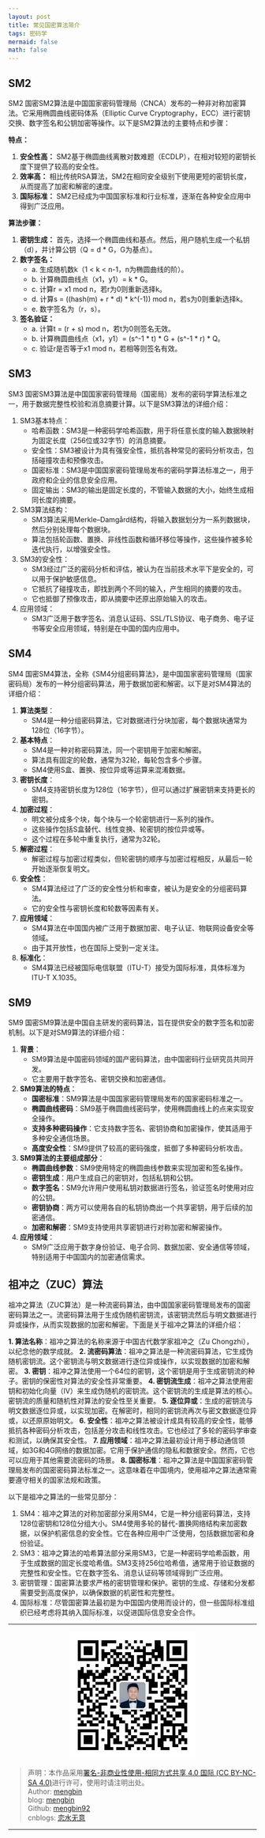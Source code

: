 ```yaml
---
layout: post
title: 常见国密算法简介
tags: 密码学
mermaid: false
math: false
---  
```


## SM2

SM2 国密SM2算法是中国国家密码管理局（CNCA）发布的一种非对称加密算法。它采用椭圆曲线密码体系（Elliptic Curve Cryptography，ECC）进行密钥交换、数字签名和公钥加密等操作。以下是SM2算法的主要特点和步骤：

**特点：**

1. **安全性高：** SM2基于椭圆曲线离散对数难题（ECDLP），在相对较短的密钥长度下提供了较高的安全性。
2. **效率高：** 相比传统RSA算法，SM2在相同安全级别下使用更短的密钥长度，从而提高了加密和解密的速度。
3. **国际标准：** SM2已经成为中国国家标准和行业标准，逐渐在各种安全应用中得到广泛应用。

**算法步骤：**

1. **密钥生成：** 首先，选择一个椭圆曲线和基点。然后，用户随机生成一个私钥（d），并计算公钥（Q = d * G，G为基点）。
2. **数字签名：**
   - a. 生成随机数k（1 < k < n-1，n为椭圆曲线的阶）。
   - b. 计算椭圆曲线点（x1，y1）= k * G。
   - c. 计算r = x1 mod n，若r为0则重新选择k。
   - d. 计算s = ((hash(m) + r * d) * k^(-1)) mod n，若s为0则重新选择k。
   - e. 数字签名为（r，s）。
3. **签名验证：**
   - a. 计算t = (r + s) mod n，若t为0则签名无效。
   - b. 计算椭圆曲线点（x1，y1）= (s^-1 * t) * G + (s^-1 * r) * Q。
   - c. 验证r是否等于x1 mod n，若相等则签名有效。

## SM3

SM3 国密SM3算法是中国国家密码管理局（国密局）发布的密码学算法标准之一，用于数据完整性校验和消息摘要计算。以下是SM3算法的详细介绍：

1. SM3基本特点：
   - 哈希函数：SM3是一种密码学哈希函数，用于将任意长度的输入数据映射为固定长度（256位或32字节）的消息摘要。
   - 安全性：SM3被设计为具有强安全性，抵抗各种常见的密码分析攻击，包括碰撞攻击和预像攻击。
   - 国密标准：SM3是中国国家密码管理局发布的密码学算法标准之一，用于政府和企业的信息安全应用。
   - 固定输出：SM3的输出是固定长度的，不管输入数据的大小，始终生成相同长度的摘要。
2. SM3算法结构：
   - SM3算法采用Merkle–Damgård结构，将输入数据划分为一系列数据块，然后分别处理每个数据块。
   - 算法包括轮函数、置换、非线性函数和循环移位等操作，这些操作被多轮迭代执行，以增强安全性。
3. SM3的安全性：
   - SM3经过广泛的密码分析和评估，被认为在当前技术水平下是安全的，可以用于保护敏感信息。
   - 它抵抗了碰撞攻击，即找到两个不同的输入，产生相同的摘要的攻击。
   - 它也抵御了预像攻击，即从摘要中还原出原始输入的攻击。
4. 应用领域：
   - SM3广泛用于数字签名、消息认证码、SSL/TLS协议、电子商务、电子证书等安全应用领域，特别是在中国的国内应用中。

## SM4

SM4 国密SM4算法，全称《SM4分组密码算法》，是中国国家密码管理局（国家密码局）发布的一种分组密码算法，用于数据加密和解密。以下是对SM4算法的详细介绍：

1. **算法类型**：
   - SM4是一种分组密码算法，它对数据进行分块加密，每个数据块通常为128位（16字节）。
2. **基本特点**：
   - SM4是一种对称密码算法，同一个密钥用于加密和解密。
   - 算法具有固定的轮数，通常为32轮，每轮包含多个步骤。
   - SM4使用S盒、置换、按位异或等运算来混淆数据。
3. **密钥长度**：
   - SM4支持密钥长度为128位（16字节），但可以通过扩展密钥来支持更长的密钥。
4. **加密过程**：
   - 明文被分成多个块，每个块与一个轮密钥进行一系列的操作。
   - 这些操作包括S盒替代、线性变换、轮密钥的按位异或等。
   - 这个过程在多轮中重复执行，通常为32轮。
5. **解密过程**：
   - 解密过程与加密过程类似，但轮密钥的顺序与加密过程相反，从最后一轮开始逐渐恢复明文。
6. **安全性**：
   - SM4算法经过了广泛的安全性分析和审查，被认为是安全的分组密码算法。
   - 它的安全性与密钥长度和轮数等因素有关。
7. **应用领域**：
   - SM4算法在中国国内被广泛用于数据加密、电子认证、物联网设备安全等领域。
   - 由于其开放性，也在国际上受到一定关注。
8. **标准化**：
   - SM4算法已经被国际电信联盟（ITU-T）接受为国际标准，具体标准为ITU-T X.1035。

## SM9

SM9 国密SM9算法是中国自主研发的密码算法，旨在提供安全的数字签名和加密机制。以下是对SM9算法的详细介绍：

1. **背景**：
   - SM9算法是中国密码领域的国产密码算法，由中国密码行业研究员共同开发。
   - 它主要用于数字签名、密钥交换和加密通信。
2. **SM9算法的特点**：
   - **国密标准**：SM9算法是中国国家密码管理局发布的国家密码标准之一。
   - **椭圆曲线密码**：SM9基于椭圆曲线密码学，使用椭圆曲线上的点来实现安全操作。
   - **支持多种密码操作**：它支持数字签名、密钥协商和加密操作，使其适用于多种安全通信场景。
   - **高度安全性**：SM9提供了较高的密码强度，抵御了多种密码分析攻击。
3. **SM9算法的主要组成部分**：
   - **椭圆曲线参数**：SM9使用特定的椭圆曲线参数来实现加密和签名操作。
   - **密钥生成**：用户生成自己的密钥对，包括私钥和公钥。
   - **数字签名**：SM9允许用户使用私钥对数据进行签名，验证签名时使用对应的公钥。
   - **密钥协商**：两方可以使用各自的私钥协商出一个共享密钥，用于后续的加密通信。
   - **加密和解密**：SM9支持使用共享密钥进行对称加密和解密操作。
4. **应用领域**：
   - SM9广泛应用于数字身份验证、电子合同、数据加密、安全通信等领域，特别适用于中国国内的加密通信需求。

## 祖冲之（ZUC）算法

祖冲之算法（ZUC算法）是一种流密码算法，由中国国家密码管理局发布的国密密码算法之一。流密码算法用于生成伪随机密钥流，该密钥流然后与明文数据进行异或操作，从而实现数据的加密和解密。下面是关于祖冲之算法的详细介绍：

**1. 算法名称**：祖冲之算法的名称来源于中国古代数学家祖冲之（Zu Chongzhi），以纪念他的数学成就。
**2. 流密码算法**：祖冲之算法是一种流密码算法，它生成伪随机密钥流。这个密钥流与明文数据进行逐位异或操作，以实现数据的加密和解密。
**3. 密钥**：祖冲之算法使用一个64位的密钥，这个密钥是用于生成密钥流的种子。密钥的保密性对算法的安全性非常重要。
**4. 密钥流生成**：祖冲之算法使用密钥和初始化向量（IV）来生成伪随机的密钥流。这个密钥流的生成是算法的核心。密钥流的质量和随机性对算法的安全性至关重要。
**5. 逐位异或**：生成的密钥流与明文数据逐位异或，以实现加密。在解密时，相同的密钥流再次与密文数据逐位异或，以还原原始明文。
**6. 安全性**：祖冲之算法被设计成具有较高的安全性，能够抵抗各种密码分析攻击，包括差分攻击和线性攻击。它也经过了多轮的密码学审查和测试，以确保其安全性。
**7. 应用领域**：祖冲之算法最初设计用于移动通信领域，如3G和4G网络的数据加密。它用于保护通信的隐私和数据安全。然而，它也可以应用于其他需要流密码的场景。
**8. 国密标准**：祖冲之算法是中国国家密码管理局发布的国密密码算法标准之一。这意味着在中国境内，使用祖冲之算法通常需要遵守相关的国家法规和政策。

以下是祖冲之算法的一些常见部分：

1. SM4：祖冲之算法的对称加密部分采用SM4，它是一种分组密码算法，支持128位密钥和128位分组大小。SM4使用多轮的替代-置换网络结构来加密数据，以保护机密信息的安全性。它在各种应用中广泛使用，包括数据加密和身份验证。
2. SM3：祖冲之算法的哈希算法部分采用SM3，它是一种密码学哈希函数，用于生成数据的固定长度哈希值。SM3支持256位哈希值，通常用于验证数据的完整性和安全性。它在数字签名、消息认证码等领域得到广泛应用。
3. 密钥管理：国密算法要求严格的密钥管理和保护。密钥的生成、存储和分发都需要受到高度保护，以确保数据的机密性和完整性。
4. 国际标准：尽管国密算法最初是为中国国内使用而设计的，但一些国际标准组织已经考虑将其纳入国际标准，以促进国际信息安全合作。

---

<div align="center">
  <img src="../img/qrcode_wechat.jpg" alt="孟斯特">
</div>

> 声明：本作品采用[署名-非商业性使用-相同方式共享 4.0 国际 (CC BY-NC-SA 4.0)](https://creativecommons.org/licenses/by-nc-sa/4.0/deed.zh)进行许可，使用时请注明出处。  
> Author: [mengbin](mengbin1992@outlook.com)  
> blog: [mengbin](https://mengbin.top)  
> Github: [mengbin92](https://mengbin92.github.io/)  
> cnblogs: [恋水无意](https://www.cnblogs.com/lianshuiwuyi/)  

---
